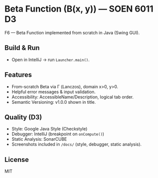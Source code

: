 # Beta Function (B(x, y)) — SOEN 6011 D3

F6 — Beta Function implemented from scratch in Java (Swing GUI).

## Build & Run
- Open in IntelliJ → run `Launcher.main()`.

## Features
- From-scratch Beta via Γ (Lanczos), domain x>0, y>0.
- Helpful error messages & input validation.
- Accessibility: AccessibleName/Description, logical tab order.
- Semantic Versioning: v1.0.0 shown in title.

## Quality (D3)
- Style: Google Java Style (Checkstyle)
- Debugger: IntelliJ (breakpoint on `onCompute()`)
- Static Analysis: SonarCUBE
- Screenshots included in `/docs/` (style, debugger, static analysis).

## License
MIT
